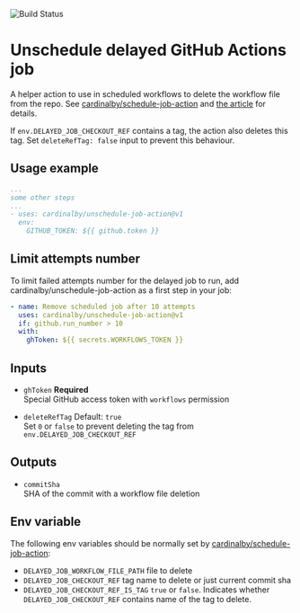 ![Build Status](https://github.com/cardinalby/unschedule-job-action/workflows/build-test/badge.svg)

# Unschedule delayed GitHub Actions job

A helper action to use in scheduled workflows to delete the workflow file from the repo. See 
[cardinalby/schedule-job-action](https://github.com/cardinalby/schedule-job-action/) and 
[the article](https://dev.to/cardinalby/scheduling-delayed-github-action-12a6) for details.

If `env.DELAYED_JOB_CHECKOUT_REF` contains a tag, the action also deletes this tag. 
Set `deleteRefTag: false` input to prevent this behaviour. 

## Usage example
```yaml
...
some other steps
...
- uses: cardinalby/unschedule-job-action@v1
  env:
    GITHUB_TOKEN: ${{ github.token }} 
```

## Limit attempts number
To limit failed attempts number for the delayed job to run, add 
cardinalby/unschedule-job-action as a first step in your job:

```yaml
- name: Remove scheduled job after 10 attempts
  uses: cardinalby/unschedule-job-action@v1
  if: github.run_number > 10
  with:
    ghToken: ${{ secrets.WORKFLOWS_TOKEN }} 
```

## Inputs

* `ghToken` **Required**<br>
Special GitHub access token with `workflows` permission

* `deleteRefTag` Default: `true`<br>
Set `0` or `false` to prevent deleting the tag from `env.DELAYED_JOB_CHECKOUT_REF`

## Outputs
* `commitSha`<br>
SHA of the commit with a workflow file deletion

## Env variable

The following env variables should be normally set by 
[cardinalby/schedule-job-action](https://github.com/cardinalby/cardinalby/schedule-job-action):

* `DELAYED_JOB_WORKFLOW_FILE_PATH` file to delete
* `DELAYED_JOB_CHECKOUT_REF` tag name to delete or just current commit sha
* `DELAYED_JOB_CHECKOUT_REF_IS_TAG` `true` or `false`. Indicates whether `DELAYED_JOB_CHECKOUT_REF` contains
name of the tag to delete.